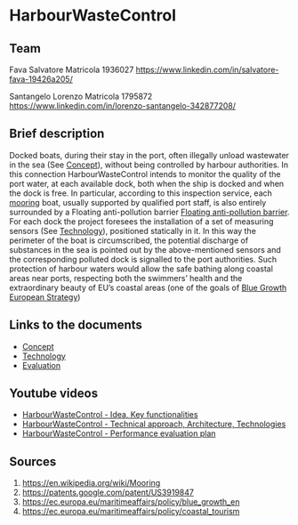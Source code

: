 # HarbourWasteControl

## Team
Fava Salvatore Matricola 1936027
https://www.linkedin.com/in/salvatore-fava-19426a205/

Santangelo Lorenzo Matricola 1795872
https://www.linkedin.com/in/lorenzo-santangelo-342877208/

## Brief description
Docked boats, during their stay in the port, often illegally unload  wastewater in the sea (See [Concept](/Concept.md)), without being controlled by harbour authorities. In this connection HarbourWasteControl intends to monitor the quality of the port water, at each available dock, both when the ship is docked and when the dock is free. In particular, according to this inspection service, each [mooring](https://en.wikipedia.org/wiki/Mooring) boat, usually supported by qualified port staff, is also entirely surrounded by a Floating anti-pollution barrier [Floating anti-pollution barrier](https://patents.google.com/patent/US3919847). For each dock the project foresees the installation of a set of measuring sensors (See [Technology](/Technology.md)), positioned statically in it. In this way the perimeter of the boat is  circumscribed,  the potential discharge of substances in the sea is pointed out by the above-mentioned sensors and the corresponding polluted dock is signalled to the port authorities. Such protection of harbour waters would allow the safe bathing along coastal areas near ports, respecting both the swimmers’ health and the extraordinary beauty of EU’s coastal areas (one of the goals of [Blue Growth European Strategy](https://ec.europa.eu/maritimeaffairs/policy/coastal_tourism))

## Links to the documents
* [Concept](/Concept.md)
* [Technology](/Technology.md)
* [Evaluation](/Evaluation.md)

## Youtube videos
* [HarbourWasteControl - Idea, Key functionalities](https://www.youtube.com/watch?v=1RTiaTGuKnM)
* [HarbourWasteControl - Technical approach, Architecture, Technologies](https://www.youtube.com/watch?v=ik80IrD7ddI)
* [HarbourWasteControl - Performance evaluation plan](https://www.youtube.com/watch?v=lbDM-yVXxGs)

## Sources
1. https://en.wikipedia.org/wiki/Mooring
2. https://patents.google.com/patent/US3919847
3. https://ec.europa.eu/maritimeaffairs/policy/blue_growth_en
4. https://ec.europa.eu/maritimeaffairs/policy/coastal_tourism
